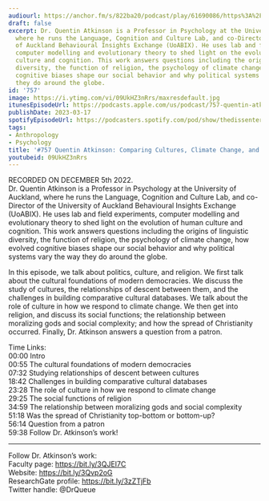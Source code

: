 ```yaml
---
audiourl: https://anchor.fm/s/822ba20/podcast/play/61690086/https%3A%2F%2Fd3ctxlq1ktw2nl.cloudfront.net%2Fstaging%2F2022-11-5%2F5fc4295e-0c7b-d5f8-77cb-2ae40423a43e.m4a
draft: false
excerpt: Dr. Quentin Atkinson is a Professor in Psychology at the University of Auckland,
  where he runs the Language, Cognition and Culture Lab, and co-Director of the University
  of Auckland Behavioural Insights Exchange (UoABIX). He uses lab and field experiments,
  computer modelling and evolutionary theory to shed light on the evolution of human
  culture and cognition. This work answers questions including the origins of linguistic
  diversity, the function of religion, the psychology of climate change, how evolved
  cognitive biases shape our social behavior and why political systems vary the way
  they do around the globe.
id: '757'
image: https://i.ytimg.com/vi/09UkHZ3nRrs/maxresdefault.jpg
itunesEpisodeUrl: https://podcasts.apple.com/us/podcast/757-quentin-atkinson-comparing-cultures-climate-change/id1451347236?i=1000604688301&uo=4
publishDate: 2023-03-17
spotifyEpisodeUrl: https://podcasters.spotify.com/pod/show/thedissenter/episodes/757-Quentin-Atkinson-Comparing-Cultures--Climate-Change--and-Religion-e1rp4p6
tags:
- Anthropology
- Psychology
title: '#757 Quentin Atkinson: Comparing Cultures, Climate Change, and Religion'
youtubeid: 09UkHZ3nRrs
---
```

<div class="timelinks">

RECORDED ON DECEMBER 5th 2022.  
Dr. Quentin Atkinson is a Professor in Psychology at the University of Auckland, where he runs the Language, Cognition and Culture Lab, and co-Director of the University of Auckland Behavioural Insights Exchange (UoABIX). He uses lab and field experiments, computer modelling and evolutionary theory to shed light on the evolution of human culture and cognition. This work answers questions including the origins of linguistic diversity, the function of religion, the psychology of climate change, how evolved cognitive biases shape our social behavior and why political systems vary the way they do around the globe.

In this episode, we talk about politics, culture, and religion. We first talk about the cultural foundations of modern democracies. We discuss the study of cultures, the relationships of descent between them, and the challenges in building comparative cultural databases. We talk about the role of culture in how we respond to climate change. We then get into religion, and discuss its social functions; the relationship between moralizing gods and social complexity; and how the spread of Christianity occurred. Finally, Dr. Atkinson answers a question from a patron.

Time Links:  
<time>00:00</time> Intro  
<time>00:55</time> The cultural foundations of modern democracies  
<time>07:32</time> Studying relationships of descent between cultures  
<time>18:42</time> Challenges in building comparative cultural databases  
<time>23:28</time> The role of culture in how we respond to climate change  
<time>29:25</time> The social functions of religion  
<time>34:59</time> The relationship between moralizing gods and social complexity  
<time>51:18</time> Was the spread of Christianity top-bottom or bottom-up?  
<time>56:14</time> Question from a patron  
<time>59:38</time> Follow Dr. Atkinson’s work!

---

Follow Dr. Atkinson’s work:  
Faculty page: https://bit.ly/3QJEI7C  
Website: https://bit.ly/3Qvp2oG  
ResearchGate profile: https://bit.ly/3zZTjFb  
Twitter handle: @DrQueue
</div>

